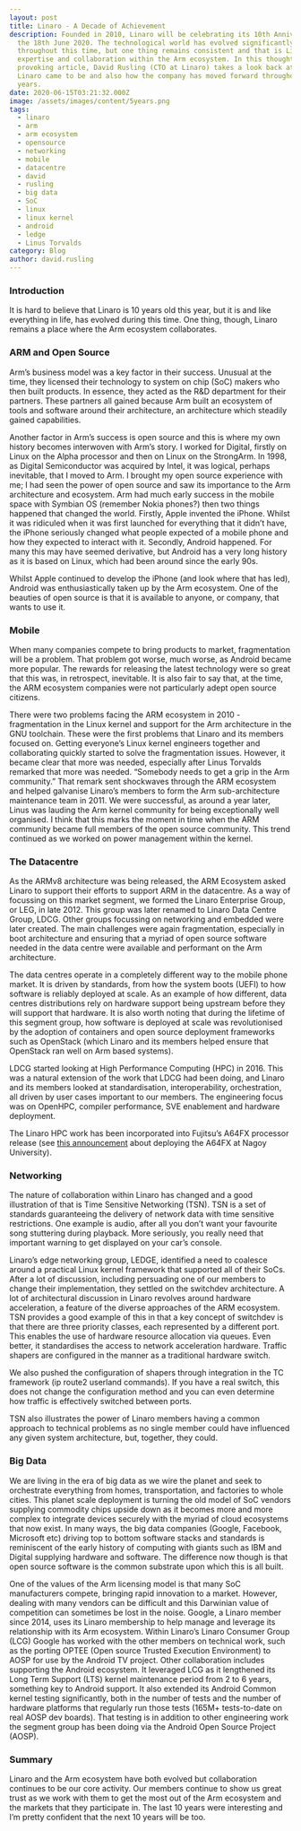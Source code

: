 ```yaml
---
layout: post
title: Linaro - A Decade of Achievement
description: Founded in 2010, Linaro will be celebrating its 10th Anniversary on
  the 18th June 2020. The technological world has evolved significantly
  throughout this time, but one thing remains consistent and that is Linaro's
  expertise and collaboration within the Arm ecosystem. In this thought
  provoking article, David Rusling (CTO at Linaro) takes a look back at how
  Linaro came to be and also how the company has moved forward throughout the
  years.
date: 2020-06-15T03:21:32.000Z
image: /assets/images/content/5years.png
tags:
  - linaro
  - arm
  - arm ecosystem
  - opensource
  - networking
  - mobile
  - datacentre
  - david
  - rusling
  - big data
  - SoC
  - linux
  - linux kernel
  - android
  - ledge
  - Linus Torvalds
category: Blog
author: david.rusling
---
```

### **Introduction**

It is hard to believe that Linaro is 10 years old this year, but it is and like everything in life, has evolved during this time.  One thing, though, Linaro remains a place where the Arm ecosystem collaborates.

### **ARM and Open Source**

Arm’s business model was a key factor in their success.  Unusual at the time, they licensed their technology to system on chip (SoC) makers who then built products.  In essence, they acted as the R&D department for their partners.  These partners all gained because Arm built an ecosystem of tools and software around their architecture, an architecture which steadily gained capabilities. 

Another factor in Arm’s success is open source and this is where my own history becomes interwoven with Arm’s story.  I worked for Digital, firstly on Linux on the Alpha processor and then on Linux on the StrongArm.  In 1998, as Digital Semiconductor was acquired by Intel, it was logical, perhaps inevitable, that I moved to Arm.  I brought my open source experience with me; I had seen the power of open source and saw its importance to the Arm architecture and ecosystem.  Arm had much early success in the mobile space with Symbian OS (remember Nokia phones?) then two things happened that changed the world.  Firstly, Apple invented the iPhone.  Whilst it was ridiculed when it was first launched for everything that it didn’t have, the iPhone seriously changed what people expected of a mobile phone and how they expected to interact with it.  Secondly, Android happened.  For many this may have seemed derivative, but Android has a very long history as it is based on Linux, which had been around since the early 90s.

Whilst Apple continued to develop the iPhone (and look where that has led), Android was enthusiastically taken up by the Arm ecosystem.  One of the beauties of open source is that it is available to anyone, or company, that wants to use it.

### **Mobile**

When many companies compete to bring products to market, fragmentation will be a problem.  That problem got worse, much worse, as Android became more popular.  The rewards for releasing the latest technology were so great that this was, in retrospect, inevitable.  It is also fair to say that, at the time, the ARM ecosystem companies were not particularly adept open source citizens.

There were two problems facing the ARM ecosystem in 2010 - fragmentation in the Linux kernel and support for the Arm architecture in the GNU toolchain.  These were the first problems that Linaro and its members focused on.  Getting everyone’s Linux kernel engineers together and collaborating quickly started to solve the fragmentation issues.  However, it became clear that more was needed, especially after Linus Torvalds remarked that more was needed. “Somebody needs to get a grip in the Arm community.”   That remark sent shockwaves through the ARM ecosystem and helped galvanise Linaro’s members to form the Arm sub-architecture maintenance team in 2011. We were successful, as around a year later, Linus was lauding the Arm kernel community for being exceptionally well organised.  I think that this marks the moment in time when the ARM community became full members of the open source community.  This trend continued as we worked on power management within the kernel.

### **The Datacentre**

As the ARMv8 architecture was being released, the ARM Ecosystem asked Linaro to support their efforts to support ARM in the datacentre.  As a way of focussing on this market segment, we formed the Linaro Enterprise Group, or LEG, in late 2012.  This group was later renamed to Linaro Data Centre Group, LDCG.  Other groups focussing on networking and embedded were later created.  The main challenges were again fragmentation, especially in boot architecture and ensuring that a myriad of open source software needed in the data centre were available and performant on the Arm architecture.

The data centres operate in a completely different way to the mobile phone market.  It is driven by standards, from how the system boots (UEFI) to how software is reliably deployed at scale.  As an example of how different, data centres distributions rely on hardware support being upstream before they will support that hardware.  It is also worth noting that during the lifetime of this segment group, how software is deployed at scale was revolutionised by the adoption of containers and open source deployment frameworks such as OpenStack (which Linaro and its members helped ensure that OpenStack ran well on Arm based systems).

LDCG started looking at High Performance Computing (HPC) in 2016. This was a natural extension of the work that LDCG had been doing, and Linaro and its members looked at standardisation, interoperability, orchestration, all driven by user cases important to our members. The engineering focus was on OpenHPC, compiler performance, SVE enablement and hardware deployment. 

The Linaro HPC work has been incorporated into Fujitsu’s A64FX processor release (see [this announcement](https://www-techradar-com.cdn.ampproject.org/c/s/www.techradar.com/amp/news/little-known-japanese-cpu-threatens-to-make-nvidia-intel-and-amd-obsolete-in-hpc-market) about deploying the A64FX at Nagoy University).

### **Networking**

The nature of collaboration within Linaro has changed and a good illustration of that is Time Sensitive Networking (TSN).  TSN is a set of standards guaranteeing the delivery of network data with time sensitive restrictions.  One example is audio, after all you don’t want your favourite song stuttering during playback.  More seriously, you really need that important warning to get displayed on your car’s console.

Linaro’s edge networking group, LEDGE, identified a need to coalesce around a practical Linux kernel framework that supported all of their SoCs.  After a lot of discussion, including persuading one of our members to change their implementation, they settled on the switchdev architecture.  A lot of architectural discussion in Linaro revolves around hardware acceleration, a feature of the diverse approaches of the ARM ecosystem.  TSN provides a good example of this in that a key concept of switchdev is that there are three priority classes, each represented by a different port. This enables the use of hardware resource allocation via queues.  Even better, it standardises the access to network acceleration hardware.  Traffic shapers are configured in the manner as a traditional hardware switch.

We also pushed the configuration of shapers through integration in the TC framework (ip route2 userland commands). If you have a real switch, this does not change the configuration method and you can even determine how traffic is effectively switched between ports.

TSN also illustrates the power of Linaro members having a common approach to technical problems as no single member could have influenced any given system architecture, but, together, they could.

### **Big Data**

We are living in the era of big data as we wire the planet and seek to orchestrate everything from homes, transportation, and factories to whole cities.  This planet scale deployment is turning the old model of SoC vendors supplying commodity chips upside down as it becomes more and more complex to integrate devices securely with the myriad of cloud ecosystems that now exist.  In many ways, the big data companies (Google, Facebook, Microsoft etc) driving top to bottom software stacks and standards is reminiscent of the early history of computing with giants such as IBM and Digital supplying hardware and software.  The difference now though is that open source software is the common substrate upon which this is all built.

One of the values of the Arm licensing model is that many SoC manufacturers compete, bringing rapid innovation to a market.  However, dealing with many vendors can be difficult and this Darwinian value of competition can sometimes be lost in the noise.  Google, a Linaro member since 2014, uses its Linaro membership to help manage and leverage its relationship with its Arm ecosystem.  Within Linaro’s Linaro Consumer Group (LCG) Google has worked with the other members on technical work, such as the porting OPTEE (Open source Trusted Execution Environment) to AOSP for use by the Android TV project.  Other collaboration includes supporting the Android ecosystem.  It leveraged LCG as it lengthened its Long Term Support (LTS) kernel maintenance period from 2 to 6 years, something key to Android support.  It also extended its Android Common kernel testing significantly, both in the number of tests and the number of hardware platforms that regularly run those tests (165M+ tests-to-date on real AOSP dev boards).  That testing is in addition to other engineering work the segment group has been doing via the Android Open Source Project (AOSP).

### **Summary**
Linaro and the Arm ecosystem have both evolved but collaboration continues to be our core activity.  Our members continue to show us great trust as we work with them to get the most out of the Arm ecosystem and the markets that they participate in.  The last 10 years were interesting and I’m pretty confident that the next 10 years will be too.